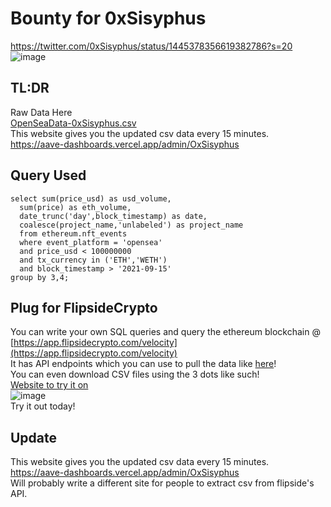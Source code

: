 # Bounty for 0xSisyphus
https://twitter.com/0xSisyphus/status/1445378356619382786?s=20  
![image](https://user-images.githubusercontent.com/9086733/136124795-97c1e765-2b4f-4557-ae2c-192293f1922b.png)  
## TL:DR
Raw Data Here  
[OpenSeaData-0xSisyphus.csv](https://github.com/antonyip/aave_dashboards/files/7290121/OpenSeaData-0xSisyphus.csv)  
This website gives you the updated csv data every 15 minutes.  
https://aave-dashboards.vercel.app/admin/OxSisyphus  
## Query Used 
```
select sum(price_usd) as usd_volume, 
  sum(price) as eth_volume,
  date_trunc('day',block_timestamp) as date,
  coalesce(project_name,'unlabeled') as project_name
  from ethereum.nft_events 
  where event_platform = 'opensea' 
  and price_usd < 100000000
  and tx_currency in ('ETH','WETH')
  and block_timestamp > '2021-09-15' 
group by 3,4;
```
## Plug for FlipsideCrypto
You can write your own SQL queries and query the ethereum blockchain @ [https://app.flipsidecrypto.com/velocity](https://app.flipsidecrypto.com/velocity)  
It has API endpoints which you can use to pull the data like [here](https://api.flipsidecrypto.com/api/v2/queries/397d754a-5f73-4071-bcb5-ad5439dea98d/data/latest)!  
You can even download CSV files using the 3 dots like such!  
[Website to try it on](https://app.flipsidecrypto.com/dashboard/flash-opensea-ZEvdQ1)  
![image](https://user-images.githubusercontent.com/9086733/136125915-d8798881-091f-421c-b2b1-e0528a3b0c56.png)  
Try it out today!  

## Update
This website gives you the updated csv data every 15 minutes.  
https://aave-dashboards.vercel.app/admin/OxSisyphus   
Will probably write a different site for people to extract csv from flipside's API.  
